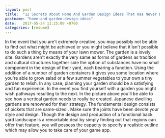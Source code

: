 ```yaml
---
layout: post
title:  "12 Secrets About Home And Garden Design Ideas That Has Never Been Revealed For The Past 50 Years"
postname: "home-and-garden-design-ideas"
date:   2017-05-24 11:25:09 +0700
categories: [resume]
---
```

In the event that you are't extremely creative, you may possibly not be able to find out what might be achieved or you might believe that it isn't possible to do such a thing by means of your lawn mower. The garden is a lovely site. Gardens aren't exactly the very same as forms of gardens as tradition and cultural structures together side the option of substances have no small component in the design of their yard, each bearing a function. Using the addition of a number of garden containers it gives you some location where you're able to grow salad or a few summer vegetables to your own a tiny garden to relish. In any case, planning your garden should be a satisfying and fun experience. In the event you find yourself with a garden you might wish pathways resulting to the next. In the picture above you'll be able to see how a vertical garden needs to really be created. Japanese dwelling gardens are renowned for their strategy. The fundamental design consists of pickets that are same-sized . Make sure the joints have been devote your style and design. Though the design and production of a functional back yard landscape is a remarkable deal by simply finding out that regions can offer that feature, you will possess the capacity to specify a realistic outline which may allow you to take care of your game app.
